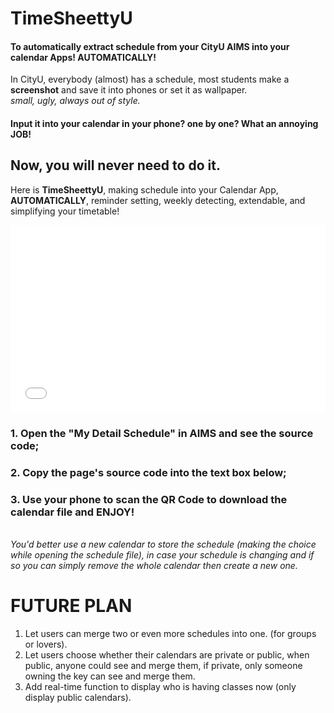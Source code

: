 <div class="container">	
	<div class="row">
		<div>	
			<h1>TimeSheettyU</h1>
			<h4>To automatically extract schedule from your CityU AIMS into your calendar Apps! <strong>AUTOMATICALLY!</strong></h4>
			<div class="well well-sm">
				<p>
					In CityU, everybody (almost) has a schedule, most students make a <strong>screenshot</strong> and save it into phones or set it as wallpaper.
					<br />
					<em>small, ugly, always out of style.</em>
					<br />
				</p>
				<h4>
					Input it into your calendar in your phone? one by one? <strong>What an annoying JOB!</strong>	
				</h4>
				<h2>	
					Now, you will never need to do it.
				</h2>
				<p class="lead">
					Here is <strong>TimeSheettyU</strong>, making schedule into your Calendar App, <strong>AUTOMATICALLY</strong>, reminder setting, weekly detecting, extendable, and simplifying your timetable!
				</p>
			</div>
		</div>
		<div class="col-sm-6 col-sm-offset-3">
			<iframe style="width: 100%; height: 300px;" src="//www.youtube.com/embed/xWTv19ozzOk" frameborder="0" allowfullscreen></iframe>
		</div>
	</div>
	<div class="row">
		<div class="col-sm-4">
			<h3>1. Open the "My Detail Schedule" in AIMS and see the source code;</h3>
		</div>
		<div class="col-sm-4">
			<h3>2. Copy the page's source code into the text box below;</h3>
		</div>
		<div class="col-sm-4">
			<h3>3. Use your phone to scan the QR Code to download the calendar file and ENJOY!</h3>
		</div>
	</div>
	<div class="row">
		<div class="col-sm-12">
			<br>
			<div class="alert alert-warning">
				<em>You'd better use a new calendar to store the schedule (making the choice while opening the schedule file), in case your schedule is changing and if so you can simply remove the whole calendar then create a new one.</em>
			</div>
		</div>
	</div>
	<div class="row">
		<div class="col-sm-12">
			<h1>FUTURE PLAN</h1>
			<ol>
				<li>Let users can merge two or even more schedules into one. (for groups or lovers).</li>
				<li>Let users choose whether their calendars are private or public, when public, anyone could see and merge them, if private, only someone owning the key can see and merge them.</li>
				<li>Add real-time function to display who is having classes now (only display public calendars).</li>
			</ol>
		</div>
	</div>
</div>